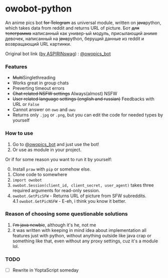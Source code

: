 # owobot-python

An anime pics bot ~~for Telegram~~ as universal module, written on ~~java~~python, which takes data from reddit and returns URL of picture.
Бот ~~для телеграмма~~ написанный как универ-ый модуль, присылающий аниме девочек, написанный на ~~java~~python, берущий данные из reddit и возвращающий URL картинки.

Original bot link ([by ASPIRINswag](https://github.com/ASPIRINswag/owobot-java)) :  [@owopics_bot](https://t.me/owopics_bot)

### Features
* ~~Multi~~Singlethreading
* Works great in group chats
* Preverting timeout errors
* ~~Chat related NSFW settings~~ Always(almost) NSFW
* ~~User related language settings (english and russian)~~ Feedbacks with URL or `False`
* Cannot answer on `owo` and `uwu`
* Returns only `.jpg` or `.png`, but you can edit the code for needed types by yourself

### How to use
1. Go to [@owopics_bot](https://t.me/owopics_bot) and just use the bot!
2. Or use as module in your project.

Or if for some reason you want to run it by yourself:

0. Install `praw` with `pip` or somehow else.
1. Clone code to somewhere
2. `import owobot`
3. `owobot.Session(client_id, client_secret, user_agent)` takes three required arguments for read-only session.
4. `owobot.GetPicSFW` - Returns URL of picture from SFW subreddits.  
4.1 `owobot.GetPicNSFW` - E-eh, i think you know it better.

### Reason of choosing some questionable solutions
1. ~~I'm java newbie~~, although it's he, not me
2. it was written with keeping in mind idea about implementation all features just with python, without anything outside like java crap or something like that, even without any proxy settings, cuz it's a module lol.

### TODO
- [ ] Rewrite in YoptaScript someday
